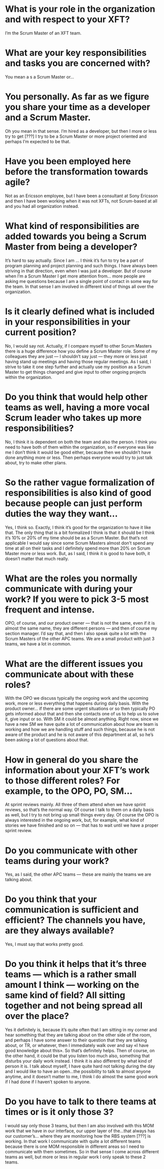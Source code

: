 # What is your role in the organization and with respect to your XFT?
I’m the Scrum Master of an XFT team.

# What are your key responsibilities and tasks you are concerned with?
You mean a s a Scrum Master or…

# You personally. As far as we figure you share your time as a developer and a Scrum Master.
Oh you mean in that sense. I’m hired as a developer, but then I more or less try to get [???] I try to be a Scrum Master or more project oriented and perhaps I’m expected to be that.

# Have you been employed here before the transformation towards agile?
Not as an Ericsson employee, but I have been a consultant at Sony Ericsson and then I have been working when it was not XFTs, not Scrum-based at all and you had all organization instead.

# What kind of responsibilities are added towards you being a Scrum Master from  being a developer?
It’s hard to say actually. Since I am … I think it’s fun to try be a part of program planning and project planning and such things. I have always been striving in that direction, even when I was just a developer. But of course when I’m a Scrum Master I get more attention from… more people are asking me questions because I am a single point of contact in some way for the team. In that sense I am involved in different kind of things all over the organization.

# Is it clearly defined what is included in your responsibilities in your current position?
No, I would say not. Actually, if I compare myself to other Scrum Masters there is a huge difference how you define a Scrum Master role. Some of my colleagues they are just — I shouldn’t say just — they more or less just having stand up meetings and having those regular meetings. As I said, I strive to take it one step further and actually use my position as a Scrum Master to get things changed and give input to other ongoing projects within the organization.

# Do you think that would help other teams as well, having a more vocal Scrum leader who takes up more responsibilities?
No, I think it is dependent on both the team and also the person. I think you need to have both of them within the organization, so if everyone was like me I don’t think it would be good either, because then we shouldn’t have done anything more or less. Then perhaps everyone would try to just talk about, try to make other plans.

# So the rather vague formalization of responsibilities is also kind of good because people can just perform duties the way they want…
Yes, I think so. Exactly, I think it’s good for the organization to have it like that. The only thing that is a bit formalized I think is that it should be I think it’s 10% or 20% of my time should be as a Scrum Master. But that’s not applicable I would say since some Scrum Masters almost don’t spend any time at all on their tasks and I definitely spend more  than 20% on Scrum Master more or less work. But, as I said, I think it is good to have both, it doesn’t matter that much really.

# What are the roles you normally communicate with during your work? If you were to pick 3-5 most frequent and intense.
OPO, of course, and our product owner — that is not the same, even if it is almost the same name, they are different persons — and then of course my section manager. I’d say that, and then I also speak quite a lot with the Scrum Masters of the other APC teams. We are a small product with just 3 teams, we have a lot in common.

# What are the different issues you communicate about with these roles?
With the OPO we discuss typically the ongoing work and the upcoming work, more or less everything that happens during daily basis. With the product owner… if there are some urgent situations or so then typically PO gets informed about that and then she contacts one of us to help us to solve it, give input or so. With SM it could be almost anything. Right now, since we have a new SM we have quite a lot of communication about how are team is working and how we are handling stuff and such things, because he is not aware of the product and he is not aware of this department at all, so he’s been asking a lot of questions about that.

# How in general do you share the information about your XFT’s work to those different roles? For example, to the OPO, PO, SM…
At sprint reviews mainly. All three of them attend when we have sprint reviews, so that’s the normal way. Of course I talk to them on a daily basis as well, but I try to not bring up small things every day. Of course the OPO is always interested in the ongoing work, but, for example, what kind of stories we have finished and so on — that has to wait until we have a proper sprint review.

# Do you communicate with other teams during your work?
Yes, as I said, the other APC teams — these are mainly the teams we are talking about.

# Do you think that your communication is sufficient and efficient? The channels you have, are they always available?
Yes, I must say that works pretty good.

# Do you think it helps that it’s three teams — which is a rather small amount I think — working on the same kind of field? All sitting together and not being spread all over the place?
Yes it definitely is, because it’s quite often that I am sitting in my corner and hear something that they are talking about on the other side of the room, and perhaps I have some answer to their question that they are talking about, or TR, or whatever, then I immediately walk over and say «I have good knowledge about this». So that’s definitely helps.
Then of course, on the other hand, it could be that you listen too much also, something that disturbs your daily work instead. I think it is also different by what kind of person it is. I talk about myself, I have quite hard not talking during the day and I would like to have an open…the possibility to talk to almost anyone anytime, and it doesn’t matter to me, I think I do almost the same good work if I had done if I haven’t spoken to anyone.

# Do you have to talk to there teams at times or is it only those 3?
I would say only those 3 teams, but then I am also involved with this MOM work that we have in our interface, our upper layer of the…that always has our customer’s… where they are monitoring how the RBS system [???] is working. In that work I communicate with quite a lot different teams because there is one MOM responsible in different areas so I need to communicate with them sometimes. So in that sense I come across different teams as well, but more or less in regular work I only speak to these 2 teams.